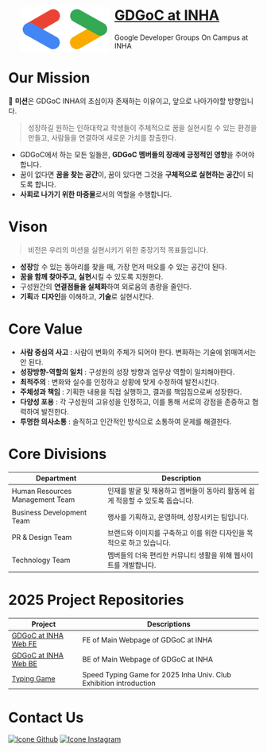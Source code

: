 <div id="toc">
  <ul style="list-style: none">
    <summary>
      <a href="https://gdgocinha.com/">
        <img width="180" height="90" align="left" style="float: left; align-content: center; margin: 0 10px 0 0;" alt="GDGoC_at_INHA" src="https://github.com/GDGoCINHA/.github/blob/main/images/GDGoC.png" onclick="href='https://gdgocinha.com/'"/>
      </a>
      <h1><a href="https://gdgocinha.com/">GDGoC at INHA</a></h1>
      <p>Google Developer Groups On Campus at INHA</p>
    </summary>
  </ul>
</div>

# Our Mission
📌 **미션**은 GDGoC INHA의 초심이자 존재하는 이유이고, 앞으로 나아가야할 방향입니다.
> 성장하길 원하는 인하대학교 학생들이 주체적으로 꿈을 실현시킬 수 있는 환경을 만들고, 사람들을 연결하여 새로운 가치를 창출한다.
- GDGoC에서 하는 모든 일들은, **GDGoC 멤버들의 장래에 긍정적인 영향**을 주어야 합니다.
- 꿈이 없다면 **꿈을 찾는 공간**이, 꿈이 있다면 그것을 **구체적으로 실현하는 공간**이 되도록 합니다.
- **사회로 나가기 위한 마중물**로서의 역할을 수행합니다.

# Vison
> 비전은 우리의 미션을 실현시키기 위한 중장기적 목표들입니다.
- **성장**할 수 있는 동아리를 찾을 때, 가장 먼저 떠오를 수 있는 공간이 된다.
- **꿈을 함께 찾아주고, 실현**시킬 수 있도록 지원한다.
- 구성원간의 **연결점들을 실체화**하여 외로움의 총량을 줄인다.
- **기획**과 **디자인**을 이해하고, **기술**로 실현시킨다.

# Core Value
- **사람 중심의 사고** : 사람이 변화의 주체가 되어야 한다. 변화하는 기술에 얽매여서는 안 된다.
- **성장방향-역할의 일치** : 구성원의 성장 방향과 업무상 역할이 일치해야한다.
- **최적주의** : 변화와 실수를 인정하고 상황에 맞게 수정하여 발전시킨다.
- **주체성과 책임** : 기획한 내용을 직접 실행하고, 결과를 책임짐으로써 성장한다.
- **다양성 포용** : 각 구성원의 고유성을 인정하고, 이를 통해 서로의 강점을 존중하고 협력하여 발전한다.
- **투명한 의사소통** : 솔직하고 인간적인 방식으로 소통하여 문제를 해결한다.

# Core Divisions
|Department|Description|
|---|---|
|Human Resources Management Team|인재를 발굴 및 채용하고 멤버들이 동아리 활동에 쉽게 적응할 수 있도록 돕습니다.|
|Business Development Team|행사를 기획하고, 운영하며, 성장시키는 팀입니다.|
|PR & Design Team|브랜드와 이미지를 구축하고 이를 위한 디자인을 목적으로 하고 있습니다.|
|Technology Team|멤버들의 더욱 편리한 커뮤니티 생활을 위해 웹사이트를 개발합니다.|

# 2025 Project Repositories
|Project|Descriptions|
|---|---|
|[GDGoC at INHA Web FE](https://github.com/GDGoCINHA/24-2_GDGoC_Web)|FE of Main Webpage of GDGoC at INHA|
|[GDGoC at INHA Web BE](https://github.com/GDGoCINHA/24-2_GDGoC_Server)|BE of Main Webpage of GDGoC at INHA|
|[Typing Game](https://github.com/GDGoCINHA/typing-game)|Speed Typing Game for 2025 Inha Univ. Club Exhibition introduction|

# Contact Us
[<img height="48px" width="48px" alt="Icone Github" src="https://skillicons.dev/icons?i=github"/>](https://github.com/GDGoCINHA)
[<img height="48px" width="48px" alt="Icone Instagram" src="https://skillicons.dev/icons?i=instagram"/>](https://www.instagram.com/gdgoc.inha/)
